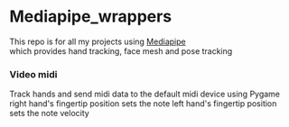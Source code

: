 # Mediapipe_wrappers

This repo is for all my projects using [Mediapipe](https://github.com/google/mediapipe)  
which provides hand tracking, face mesh and pose tracking

### Video midi
Track hands and send midi data to the default midi device using Pygame  
right hand's fingertip position sets the note
left hand's fingertip position sets the note velocity  
